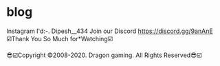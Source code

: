 # blog
Instagram I'd:-. Dipesh__434
Join our Discord   https://discord.gg/9anAnE
☑️Thank You So Much for*Watching☑️


😎☑️Copyright ©2008-2020. Dragon gaming. All Rights Reserved😎☑️
